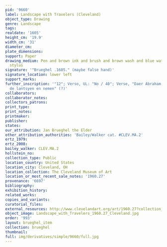 ```yaml
---
pid: '9660'
label: Landscape with Travelers (Cleveland)
object_type: Drawing
genre: Landscape
tags: 
realdate: '1605'
height_cm: '19.9'
width_cm: '31'
diameter_cm: 
plate_dimensions: 
support: Paper
drawing_medium: Pen and brown ink and brush and brown wash and blue watercolor over
  stylus
signature: '"Brueghel .1605." (maybe false hand)'
signature_location: lower left
support_marks: 
further_inscription: '"12"; Verso, UL: "No / 40"; Verse, "Daer Abraham / met syn volck
  de lantsyen en nemen" (?)'
collaborators: 
collaborator_notes: 
collectors_patrons: 
print_type: 
print_notes: 
printmaker: 
publisher: 
states: 
our_attribution: Jan Brueghel the Elder
other_attribution_authorities: 'Bailey/Walker cat. #CLEV.MA.2'
ertz_1979: 
ertz_2008: 
bailey_walker: CLEV.MA.2
hollstein_no: 
collection_type: Public
location_country: United States
location_city: Cleveland, OH
location_collection: The Cleveland Museum of Art
location_or_most_recent_sale_notes: '1960.27'
provenance: '6697'
bibliography: 
exhibition_history: 
related_works: 
copies_and_variants: 
curatorial_files: 
external_resources: http://www.clevelandart.org/art/1960.27?collection_search_query=brueghel&op=search&form_build_id=form-AtA1j6BO2wUtsloPfzxbaiRQS6PhXiN6XePUDxAjkbY&form_id=clevelandart_collection_search_form&f%5B0%5D=field_artist%3AJan%20Brueghel%20the%20Elder%20%28Flemish%2C%201568-1625%29&c=1
object_image: Landscape_with_Travelers_1960.27_Cleveland.jpg
order: '993'
layout: brueghel_item
collection: brueghel
thumbnail: 
full: img/derivatives/simple/9660/full.jpg
---
```

